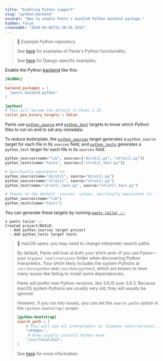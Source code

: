 ```yaml
---
title: "Enabling Python support"
slug: "python-backend"
excerpt: "How to enable Pants's bundled Python backend package."
hidden: false
createdAt: "2020-03-02T22:39:55.355Z"
---
```

> 📘 Example Python repository
>
> See [here](https://github.com/pantsbuild/example-python) for examples of Pants's Python functionality.
>
> See [here](https://github.com/pantsbuild/example-django) for Django-specific examples.

Enable the Python [backend](doc:enabling-backends) like this:

```toml pants.toml
[GLOBAL]
...
backend_packages = [
  "pants.backend.python"
]

[python]
# This will become the default in Pants 2.15.
tailor_pex_binary_targets = false
```

Pants use [`python_source`](doc:reference-python_source) and [`python_test`](doc:reference-python_test) targets to know which Python files to run on and to set any metadata.

To reduce boilerplate, the [`python_sources`](doc:reference-python_sources) target generates a `python_source` target for each file in its `sources` field, and [`python_tests`](doc:reference-python_tests) generates a `python_test` target for each file in its `sources` field.

```python BUILD
python_sources(name="lib", sources=["dirutil.py", "strutil.py"])
python_tests(name="tests", sources=["strutil_test.py"])

# Spiritually equivalent to:
python_source(name="dirutil", source="dirutil.py")
python_source(name="strutil", source="strutil.py")
python_test(name="strutil_test.py", source="strutil_test.py")

# Thanks to the default `sources` values, spiritually equivalent to:
python_sources(name="lib")
python_tests(name="tests")
```

You can generate these targets by running [`pants tailor ::`](doc:initial-configuration#5-generate-build-files).

```
❯ pants tailor ::
Created project/BUILD:
  - Add python_sources target project
  - Add python_tests target tests
```

> 🚧 macOS users: you may need to change interpreter search paths
>
> By default, Pants will look at both your `$PATH` and—if you use Pyenv—your `$(pyenv root)/versions` folder when discovering Python interpreters. Your `$PATH` likely includes the system Pythons at `/usr/bin/python` and `/usr/bin/python3`, which are known to have many issues like failing to install some dependencies.
>
> Pants will prefer new Python versions, like 3.6.10 over 3.6.3. Because macOS system Pythons are usually very old, they will usually be ignored.
>
> However, if you run into issues, you can set the `search_paths` option in the `[python-bootstrap]` scope:
>
> ```toml
> [python-bootstrap]
> search_path = [
>     # This will use all interpreters in `$(pyenv root)/versions`.
>     "<PYENV>",
>      # Brew usually installs Python here.
>     "/usr/local/bin",
> ]
> ```
>
> See [here](doc:python-interpreter-compatibility#changing-the-interpreter-search-path) for more information.
